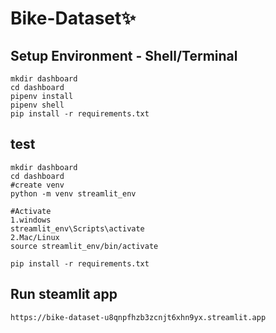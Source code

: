 # Bike-Dataset✨

## Setup Environment - Shell/Terminal
```
mkdir dashboard
cd dashboard
pipenv install
pipenv shell
pip install -r requirements.txt
```
## test
```
mkdir dashboard
cd dashboard
#create venv
python -m venv streamlit_env

#Activate
1.windows
streamlit_env\Scripts\activate
2.Mac/Linux
source streamlit_env/bin/activate

pip install -r requirements.txt

```
## Run steamlit app
```
https://bike-dataset-u8qnpfhzb3zcnjt6xhn9yx.streamlit.app
```